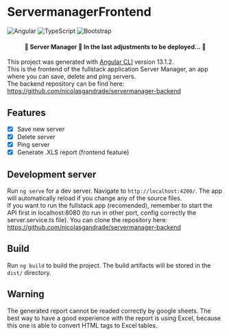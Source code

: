 # ServermanagerFrontend

![Angular](https://img.shields.io/badge/angular-%23DD0031.svg?style=for-the-badge&logo=angular&logoColor=white)
![TypeScript](https://img.shields.io/badge/typescript-%23007ACC.svg?style=for-the-badge&logo=typescript&logoColor=white)
![Bootstrap](https://img.shields.io/badge/bootstrap-%23563D7C.svg?style=for-the-badge&logo=bootstrap&logoColor=white)

<h4 align="center"> 
	🚧  Server Manager 🚀 In the last adjustments to be deployed...  🚧
</h4>

This project was generated with [Angular CLI](https://github.com/angular/angular-cli) version 13.1.2.  
This is the frontend of the fullstack application Server Manager, an app where you can save, delete and ping servers.  
The backend repository can be find here: https://github.com/nicolasgandrade/servermanager-backend

<h2 id="features">Features</h2>

- [x] Save new server
- [x] Delete server
- [x] Ping server
- [x] Generate .XLS report (frontend feature)

## Development server

Run `ng serve` for a dev server. Navigate to `http://localhost:4200/`. The app will automatically reload if you change any of the source files.  
If you want to run the fullstack app (recomended), remember to start the API first in localhost:8080 (to run in other port, config correctly the server.service.ts file). You can clone the repository here: https://github.com/nicolasgandrade/servermanager-backend

## Build

Run `ng build` to build the project. The build artifacts will be stored in the `dist/` directory.

## Warning
The generated report cannot be readed correctly by google sheets. The best way to have a good experience with the report is using Excel, because this one is able to convert HTML tags to Excel tables.
